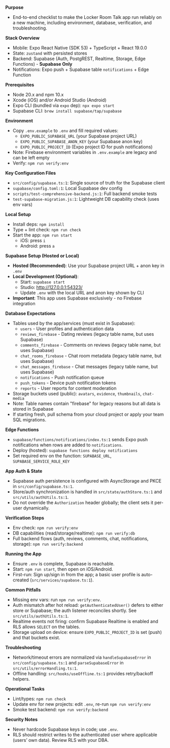 **Purpose**
- End-to-end checklist to make the Locker Room Talk app run reliably on a new machine, including environment, database, verification, and troubleshooting.

**Stack Overview**
- Mobile: Expo React Native (SDK 53) + TypeScript + React 19.0.0
- State: `zustand` with persisted stores
- Backend: Supabase (Auth, PostgREST, Realtime, Storage, Edge Functions) - **Supabase Only**
- Notifications: Expo push + Supabase table `notifications` + Edge Function

**Prerequisites**
- Node 20.x and npm 10.x
- Xcode (iOS) and/or Android Studio (Android)
- Expo CLI (bundled via `expo` dep): `npx expo start`
- Supabase CLI: `brew install supabase/tap/supabase`

**Environment**
- Copy `.env.example` to `.env` and fill required values:
  - `EXPO_PUBLIC_SUPABASE_URL` (your Supabase project URL)
  - `EXPO_PUBLIC_SUPABASE_ANON_KEY` (your Supabase anon key)
  - `EXPO_PUBLIC_PROJECT_ID` (Expo project ID for push notifications)
- Note: Firebase environment variables in `.env.example` are legacy and can be left empty
- Verify: `npm run verify:env`

**Key Configuration Files**
- `src/config/supabase.ts:1`: Single source of truth for the Supabase client
- `supabase/config.toml:1`: Local Supabase dev config
- `scripts/test-comprehensive-backend.js:1`: Full backend smoke tests
- `test-supabase-migration.js:1`: Lightweight DB capability check (uses env vars)

**Local Setup**
- Install deps: `npm install`
- Type + lint check: `npm run check`
- Start the app: `npm run start`
  - iOS: press `i`
  - Android: press `a`

**Supabase Setup (Hosted or Local)**
- **Hosted (Recommended)**: Use your Supabase project URL + anon key in `.env`
- **Local Development (Optional)**:
  - Start: `supabase start`
  - Studio: http://127.0.0.1:54323/
  - Update `.env` with the local URL and anon key shown by CLI
- **Important**: This app uses Supabase exclusively - no Firebase integration

**Database Expectations**
- Tables used by the app/services (must exist in Supabase):
  - `users` - User profiles and authentication data
  - `reviews_firebase` - Dating reviews (legacy table name, but uses Supabase)
  - `comments_firebase` - Comments on reviews (legacy table name, but uses Supabase)
  - `chat_rooms_firebase` - Chat room metadata (legacy table name, but uses Supabase)
  - `chat_messages_firebase` - Chat messages (legacy table name, but uses Supabase)
  - `notifications` - Push notification queue
  - `push_tokens` - Device push notification tokens
  - `reports` - User reports for content moderation
- Storage buckets used (public): `avatars`, `evidence`, `thumbnails`, `chat-media`
- Note: Table names contain "firebase" for legacy reasons but all data is stored in Supabase
- If starting fresh, pull schema from your cloud project or apply your team SQL migrations.

**Edge Functions**
- `supabase/functions/notifications/index.ts:1` sends Expo push notifications when rows are added to `notifications`.
- Deploy (hosted): `supabase functions deploy notifications`
- Set required env on the function: `SUPABASE_URL`, `SUPABASE_SERVICE_ROLE_KEY`

**App Auth & State**
- Supabase auth persistence is configured with AsyncStorage and PKCE in `src/config/supabase.ts:1`.
- Store/auth synchronization is handled in `src/state/authStore.ts:1` and `src/utils/authUtils.ts:1`.
- Do not override the `Authorization` header globally; the client sets it per-user dynamically.

**Verification Steps**
- Env check: `npm run verify:env`
- DB capabilities (read/storage/realtime): `npm run verify:db`
- Full backend flows (auth, reviews, comments, chat, notifications, storage): `npm run verify:backend`

**Running the App**
- Ensure `.env` is complete, Supabase is reachable.
- Start: `npm run start`, then open on iOS/Android.
- First-run: Sign up/sign in from the app; a basic user profile is auto-created (`src/services/supabase.ts:1`).

**Common Pitfalls**
- Missing env vars: run `npm run verify:env`.
- Auth mismatch after hot reload: `getAuthenticatedUser()` defers to either store or Supabase; the auth listener reconciles shortly. See `src/utils/authUtils.ts:1`.
- Realtime events not firing: confirm Supabase Realtime is enabled and RLS allows `SELECT` on the tables.
- Storage upload on device: ensure `EXPO_PUBLIC_PROJECT_ID` is set (push) and that buckets exist.

**Troubleshooting**
- Network/timeout errors are normalized via `handleSupabaseError` in `src/config/supabase.ts:1` and `parseSupabaseError` in `src/utils/errorHandling.ts:1`.
- Offline handling: `src/hooks/useOffline.ts:1` provides retry/backoff helpers.

**Operational Tasks**
- Lint/types: `npm run check`
- Update env for new projects: edit `.env`, re-run `npm run verify:env`
- Smoke test backend: `npm run verify:backend`

**Security Notes**
- Never hardcode Supabase keys in code; use `.env`.
- RLS should restrict writes to the authenticated user where applicable (users’ own data). Review RLS with your DBA.
